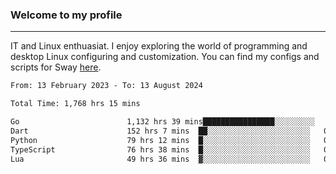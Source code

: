 ### Welcome to my profile

---

IT and Linux enthuasiat. I enjoy exploring the world of programming and desktop Linux configuring and customization. You can find my configs and scripts for Sway [here](https://github.com/uroborosq/mess-of-linux-configurations).

<!-- <div display="block">
 	<img align="left" width="48%" alt="isocalendar" src=".github/metrics/isocalendar_metrics.svg" />
	<img align="center" width="48%" alt="contributions" src=".github/metrics/contributions_metrics.svg" />
	<img align="center" alt="languages" src=".github/metrics/languages_metrics.svg" />
</div> -->

<!-- ![](https://komarev.com/ghpvc/?username=uroborosq&color=success&style=flat-square) -->
<!-- [](https://img.shields.io/github/last-commit/uroborosq/uroborosq?label=Profile%20updated&style=flat-square) -->

<!--START_SECTION:waka-->

```txt
From: 13 February 2023 - To: 13 August 2024

Total Time: 1,768 hrs 15 mins

Go                        1,132 hrs 39 mins████████████████░░░░░░░░░   63.34 %
Dart                      152 hrs 7 mins  ██░░░░░░░░░░░░░░░░░░░░░░░   08.51 %
Python                    79 hrs 12 mins  █░░░░░░░░░░░░░░░░░░░░░░░░   04.43 %
TypeScript                76 hrs 38 mins  █░░░░░░░░░░░░░░░░░░░░░░░░   04.29 %
Lua                       49 hrs 36 mins  ▓░░░░░░░░░░░░░░░░░░░░░░░░   02.77 %
```

<!--END_SECTION:waka-->
